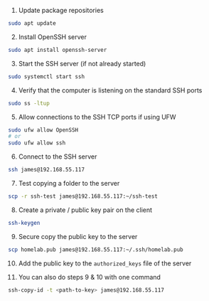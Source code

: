 1. Update package repositories
```sh
sudo apt update
```

2. Install OpenSSH server
```sh
sudo apt install openssh-server
```

3. Start the SSH server (if not already started)
```sh
sudo systemctl start ssh
```

4. Verify that the computer is listening on the standard SSH ports
```sh
sudo ss -ltup
```

5. Allow connections to the SSH TCP ports if using UFW
```sh
sudo ufw allow OpenSSH
# or
sudo ufw allow ssh
```

6. Connect to the SSH server
```sh
ssh james@192.168.55.117
```

7. Test copying a folder to the server
```sh
scp -r ssh-test james@192.168.55.117:~/ssh-test
```

8. Create a private / public key pair on the client
```sh
ssh-keygen
```

9. Secure copy the public key to the server
```sh
scp homelab.pub james@192.168.55.117:~/.ssh/homelab.pub
```

10. Add the public key to the `authorized_keys` file of the server

11. You can also do steps 9 & 10 with one command
```sh
ssh-copy-id -t <path-to-key> james@192.168.55.117
```

